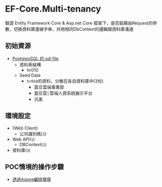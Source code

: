 # EF-Core.Multi-tenancy

驗證 Entity Framework Core & Asp.net Core 框架下，是否能藉由Request的參數，切換資料庫連線字串，共用相同DbContext的邏輯跟資料庫溝通

## 初始資源

* [PostgresSQL 的 sql file](/提供測試連結的公司SQL.sql)
  * 資料表結構
    * hr010
  * Seed Data
    * `hr010`的資料，分散在各自資料庫中(3份)
      * 震旦雲端事業部
      * 震旦雲│雲端人資系統展示平台
      * 汎美

## 環境設定

* {Web Client}
  * 公司識別碼(`3`)
* Web API(`1`)
  * DBContext(`1`)
* 資料庫(`3`)

## POC情境的操作步驟

* [透過Aspire編排環境](Aspire/透過Aspire編排環境.md)
